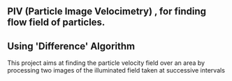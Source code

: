 ## PIV (Particle Image Velocimetry) , for finding flow field of particles.

## Using 'Difference' Algorithm

This project aims at finding the particle velocity field over an area by processing two images of the illuminated field taken at successive intervals
